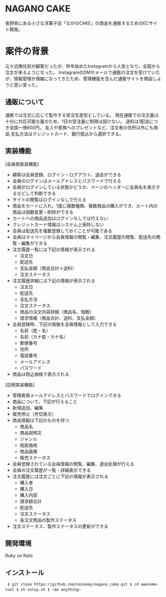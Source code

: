 # NAGANO CAKE

長野県にある小さな洋菓子店「ながのCAKE」の商品を通販するためのECサイト開発。


# 案件の背景

元々近隣住民が顧客だったが、昨年始めたInstagramから人気となり、全国から注文が来るようになった。
InstagramのDMやメールで通販の注文を受けていたが、情報管理が煩雑になってきたため、管理機能を含んだ通販サイトを開設しようと思い至った。

## 通販について

通販では注文に応じて製作する受注生産型としている。
現在通販での注文量は十分に対応可能な量のため、1日の受注量に制限は設けない。
送料は1配送につき全国一律800円。
友人や家族へのプレゼントなど、注文者の住所以外にも商品
支払方法はクレジットカード、銀行振込から選択できる。

## 実装機能

[会員側実装機能]

 - 顧客は会員登録、ログイン・ログアウト、退会ができる
 - 会員のログインはメールアドレスとパスワードで行える
 - 会員がログインしている状態かどうか、ページのヘッダーに会員名を表示するなどして判断できる
 - サイトの閲覧はログインなしで行える
 - 商品をカートに入れ、1度に複数種類、複数商品の購入ができ、カート内の商品は個数変更・削除ができる
 - カートへの商品追加はログインなしでは行えない
 - クレジットカード情報はシステム上保持しない
 - 会員は配送先を複数登録しておくことが可能である
 - 会員はマイページから会員情報の閲覧・編集、注文履歴の閲覧、配送先の閲覧・編集ができる
 - 注文履歴一覧には下記の情報が表示される
    - 注文日
    - 配送先	
    - 支払金額（商品合計＋送料）	
    - 注文ステータス
 - 注文履歴詳細には下記の情報が表示される
    -  注文日 		
    - 配送先 
    - 支払方法
    -  注文ステータス 		
    - 商品の注文内容詳細（商品名、個数）
    - 請求情報（商品合計、送料、支払金額）
 - 会員登録時、下記の情報を会員情報として入力できる 		
    - 名前（姓・名）
    - 名前（カナ姓・カナ名）
    - 郵便番号 		
    - 住所 		
    - 電話番号 		
    - メールアドレス 		
    - パスワード
 - 商品は税込価格で表示される

[店側実装機能]

 - 管理者用メールアドレスとパスワードでログインできる
 - 商品について、下記が行えること
 - 新規追加、編集
 - 販売停止（売切表示）
 - 商品情報は下記のものを持つ
    - 商品名
    - 商品説明文
    - ジャンル
    - 税抜価格
    - 商品画像
    - 販売ステータス
 - 会員登録されている会員情報の閲覧、編集、退会処理が行える
 - 会員の注文履歴が一覧・詳細表示できる
 - 注文履歴には注文ごとに下記の情報が表示される
    - 購入者
    - 購入日
    - 購入内容
    - 請求額合計
    - 配送先
    - 注文ステータス
    - 各注文商品の製作ステータス
 - 注文ステータス、製作ステータスの更新ができる
## 開発環境
Ruby on Rails


## インストール
` ` `
$ git clone https://github.com/nozomay/nagano_cake.git
$ cd awesome-tool
$ sh setup.sh
$ ~do anything~ 
` ` ` 
